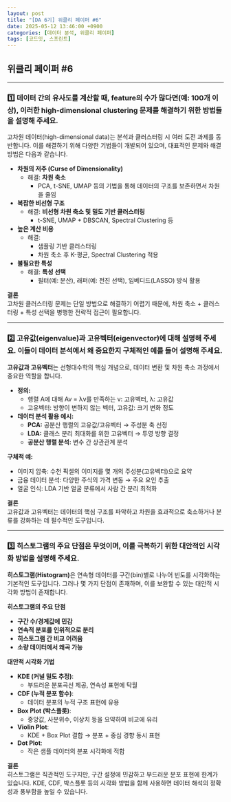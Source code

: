 ```yaml
---
layout: post
title: "[DA 6기] 위클리 페이퍼 #6"
date: 2025-05-12 13:46:00 +0900
categories: [데이터 분석, 위클리 페이퍼]
tags: [코드잇, 스프린트]
---
```


<style>
    .initial-content, .search-content {
        padding-left: 40px;
        padding-right: 40px;
    }
</style>

<h2>위클리 페이퍼 #6</h2>

---

<h3>1️⃣ 데이터 간의 유사도를 계산할 때, feature의 수가 많다면(예: 100개 이상), 이러한 high-dimensional clustering 문제를 해결하기 위한 방법들을 설명해 주세요.</h3>

<p>
고차원 데이터(high-dimensional data)는 분석과 클러스터링 시 여러 도전 과제를 동반합니다. 이를 해결하기 위해 다양한 기법들이 개발되어 있으며, 대표적인 문제와 해결 방법은 다음과 같습니다.
</p>

<ul>
    <li><strong>차원의 저주 (Curse of Dimensionality)</strong>
        <ul>
            <li>해결: <strong>차원 축소</strong>
                <ul>
                    <li>PCA, t-SNE, UMAP 등의 기법을 통해 데이터의 구조를 보존하면서 차원을 줄임</li>
                </ul>
            </li>
        </ul>
    </li>
    <li><strong>복잡한 비선형 구조</strong>
        <ul>
            <li>해결: <strong>비선형 차원 축소 및 밀도 기반 클러스터링</strong>
                <ul>
                    <li>t-SNE, UMAP + DBSCAN, Spectral Clustering 등</li>
                </ul>
            </li>
        </ul>
    </li>
    <li><strong>높은 계산 비용</strong>
        <ul>
            <li>해결:
                <ul>
                    <li>샘플링 기반 클러스터링</li>
                    <li>차원 축소 후 K-평균, Spectral Clustering 적용</li>
                </ul>
            </li>
        </ul>
    </li>
    <li><strong>불필요한 특성</strong>
        <ul>
            <li>해결: <strong>특성 선택</strong>
                <ul>
                    <li>필터(예: 분산), 래퍼(예: 전진 선택), 임베디드(LASSO) 방식 활용</li>
                </ul>
            </li>
        </ul>
    </li>
</ul>

<p>
<strong>결론</strong><br>
고차원 클러스터링 문제는 단일 방법으로 해결하기 어렵기 때문에, 차원 축소 + 클러스터링 + 특성 선택을 병행한 전략적 접근이 필요합니다.
</p>

---

<h3>2️⃣ 고유값(eigenvalue)과 고유벡터(eigenvector)에 대해 설명해 주세요. 이들이 데이터 분석에서 왜 중요한지 구체적인 예를 들어 설명해 주세요.</h3>

<p>
<strong>고유값과 고유벡터</strong>는 선형대수학의 핵심 개념으로, 데이터 변환 및 차원 축소 과정에서 중요한 역할을 합니다.
</p>

<ul>
    <li><strong>정의:</strong>
        <ul>
            <li>행렬 A에 대해 Av = λv를 만족하는 v: 고유벡터, λ: 고유값</li>
            <li>고유벡터: 방향이 변하지 않는 벡터, 고유값: 크기 변화 정도</li>
        </ul>
    </li>
    <li><strong>데이터 분석 활용 예시:</strong>
        <ul>
            <li><strong>PCA:</strong> 공분산 행렬의 고유값/고유벡터 → 주성분 축 선정</li>
            <li><strong>LDA:</strong> 클래스 분리 최대화를 위한 고유벡터 → 투영 방향 결정</li>
            <li><strong>공분산 행렬 분석:</strong> 변수 간 상관관계 분석</li>
        </ul>
    </li>
</ul>

<p>
<strong>구체적 예:</strong>
</p>

<ul>
    <li>이미지 압축: 수천 픽셀의 이미지를 몇 개의 주성분(고유벡터)으로 요약</li>
    <li>금융 데이터 분석: 다양한 주식의 가격 변동 → 주요 요인 추출</li>
    <li>얼굴 인식: LDA 기반 얼굴 분류에서 사람 간 분리 최적화</li>
</ul>

<p>
<strong>결론</strong><br>
고유값과 고유벡터는 데이터의 핵심 구조를 파악하고 차원을 효과적으로 축소하거나 분류를 강화하는 데 필수적인 도구입니다.
</p>

---

<h3>3️⃣ 히스토그램의 주요 단점은 무엇이며, 이를 극복하기 위한 대안적인 시각화 방법을 설명해 주세요.</h3>

<p>
<strong>히스토그램(Histogram)</strong>은 연속형 데이터를 구간(bin)별로 나누어 빈도를 시각화하는 기본적인 도구입니다. 그러나 몇 가지 단점이 존재하며, 이를 보완할 수 있는 대안적 시각화 방법이 존재합니다.
</p>

<p><strong>히스토그램의 주요 단점</strong></p>

<ul>
    <li><strong>구간 수/경계값에 민감</strong></li>
    <li><strong>연속적 분포를 인위적으로 분리</strong></li>
    <li><strong>히스토그램 간 비교 어려움</strong></li>
    <li><strong>소량 데이터에서 왜곡 가능</strong></li>
</ul>

<p><strong>대안적 시각화 기법</strong></p>

<ul>
    <li><strong>KDE (커널 밀도 추정)</strong>:
        <ul>
            <li>부드러운 분포곡선 제공, 연속성 표현에 탁월</li>
        </ul>
    </li>
    <li><strong>CDF (누적 분포 함수)</strong>:
        <ul>
            <li>데이터 분포의 누적 구조 표현에 유용</li>
        </ul>
    </li>
    <li><strong>Box Plot (박스플롯)</strong>:
        <ul>
            <li>중앙값, 사분위수, 이상치 등을 요약하여 비교에 유리</li>
        </ul>
    </li>
    <li><strong>Violin Plot</strong>:
        <ul>
            <li>KDE + Box Plot 결합 → 분포 + 중심 경향 동시 표현</li>
        </ul>
    </li>
    <li><strong>Dot Plot</strong>:
        <ul>
            <li>작은 샘플 데이터의 분포 시각화에 적합</li>
        </ul>
    </li>
</ul>

<p>
<strong>결론</strong><br>
히스토그램은 직관적인 도구지만, 구간 설정에 민감하고 부드러운 분포 표현에 한계가 있습니다. KDE, CDF, 박스플롯 등의 시각화 방법을 함께 사용하면 데이터 해석의 정확성과 풍부함을 높일 수 있습니다.
</p>


